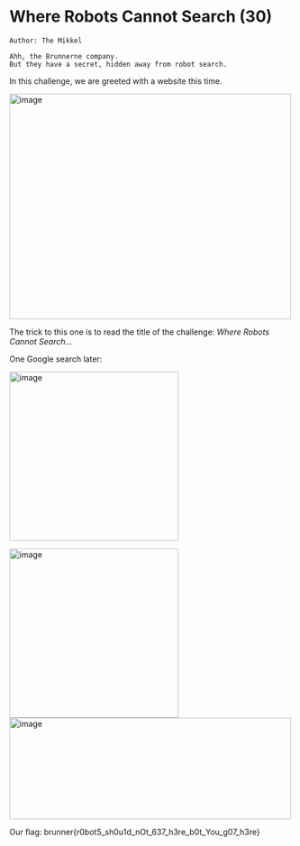 # Where Robots Cannot Search (30)

```
Author: The Mikkel

Ahh, the Brunnerne company.
But they have a secret, hidden away from robot search.
```

In this challenge, we are greeted with a website this time.

<img width="500" height="400" alt="image" src="https://github.com/user-attachments/assets/bd2be517-ad8b-4f75-b85f-4f2bba7c4d38" />

The trick to this one is to read the title of the challenge: _Where Robots Cannot Search..._

One Google search later:

<img width="300" height="300" alt="image" src="https://github.com/user-attachments/assets/9b69979d-8f7b-45bf-95f7-120a17f8c4cb" />

<img width="300" height="300" alt="image" src="https://github.com/user-attachments/assets/07c3c62e-b78d-438b-9eec-2aa8906e593a" /><img width="500" height="180" alt="image" src="https://github.com/user-attachments/assets/ecc4d434-998d-4096-982c-0e755a54bcb8" />

Our flag: brunner{r0bot5_sh0u1d_nOt_637_h3re_b0t_You_g07_h3re}
